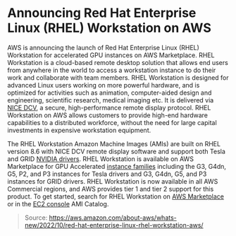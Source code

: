 # Announcing Red Hat Enterprise Linux (RHEL) Workstation on AWS

AWS is announcing the launch of Red Hat Enterprise Linux (RHEL) Workstation for accelerated GPU instances on AWS Marketplace. RHEL Workstation is a cloud-based remote desktop solution that allows end users from anywhere in the world to access a workstation instance to do their work and collaborate with team members. RHEL Workstation is designed for advanced Linux users working on more powerful hardware, and is optimized for activities such as animation, computer-aided design and engineering, scientific research, medical imaging etc. It is delivered via [NICE DCV](https://aws.amazon.com/hpc/dcv/), a secure, high-performance remote display protocol. RHEL Workstation on AWS allows customers to provide high-end hardware capabilities to a distributed workforce, without the need for large capital investments in expensive workstation equipment.

The RHEL Workstation Amazon Machine Images (AMIs) are built on RHEL version 8.6 with NICE DCV remote display software and support both Tesla and GRID [NVIDIA drivers](https://docs.aws.amazon.com/AWSEC2/latest/UserGuide/install-nvidia-driver.html). RHEL Workstation is available on AWS Marketplace for GPU Accelerated [instance families](https://docs.aws.amazon.com/AWSEC2/latest/UserGuide/accelerated-computing-instances.html#gpu-instances) including the G3, G4dn, G5, P2, and P3 instances for Tesla drivers and G3, G4dn, G5, and P3 instances for GRID drivers. RHEL Workstation is now available in all AWS Commercial regions, and AWS provides tier 1 and tier 2 support for this product. To get started, search for RHEL Workstation on [AWS Marketplace](https://aws.amazon.com/marketplace) or in the [EC2 console](https://console.aws.amazon.com/ec2/v2/home) AMI Catalog. 

> Source: https://aws.amazon.com/about-aws/whats-new/2022/10/red-hat-enterprise-linux-rhel-workstation-aws/